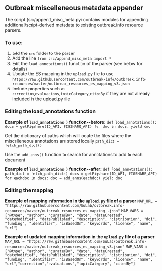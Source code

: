 ## Outbreak miscelleneous metadata appender

The script (src/append_misc_meta.py) contains modules for appending additional/script-derived metadata to existing outbreak.info resource parsers.

### To use:
 1. add the `src` folder to the parser
 2. Add the line `from src/append_misc_meta import *`
 3. Edit the `load_annotations()` function of the parser (see below for details)
 4. Update the ES mapping in the `upload.py` file to use `https://raw.githubusercontent.com/outbreak-info/outbreak.info-resources/master/outbreak_resources_es_mapping_v3.json`
 5. Include properties such as `correction`,`evaluations`,`topicCategory`,`citedBy` if they are not already included in the upload.py file

### Editing the load_annotations function
**Example of `load_annotations()` function--before:**
`def load_annotations():
    docs = getFigshare(ID_API, FIGSHARE_API)
    for doc in docs:
        yield doc`

Get the dictionary of paths which will locate the files where the miscelleneous annotations are stored locally
 `path_dict = fetch_path_dict()`

Use the `add_anns()` function to search for annotations to add to each document

**Example of `load_annotations()` function--after:**
`def load_annotations():
    path_dict = fetch_path_dict()
    docs = getFigshare(ID_API, FIGSHARE_API)
    for eachdoc in docs:
        doc = add_anns(eachdoc)
        yield doc`

### Editing the mapping 
**Example of mapping information in the `upload.py` file of a parser**
`MAP_URL = "https://raw.githubusercontent.com/SuLab/outbreak.info-resources/master/outbreak_resources_es_mapping_.json"`
`MAP_VARS = ["@type", "author", "curatedBy", "date", "dateCreated", "dateModified", "datePublished", "description", "distribution", "doi", "funding", "identifier", "isBasedOn", "keywords", "license", "name", "url"]`

**Example of updated mapping information in the `upload.py` file of a parser**
`MAP_URL = "https://raw.githubusercontent.com/SuLab/outbreak.info-resources/master/outbreak_resources_es_mapping_v3.json"`
`MAP_VARS = ["@type", "author", "curatedBy", "date", "dateCreated", "dateModified", "datePublished", "description", "distribution", "doi",   "funding", "identifier", "isBasedOn", "keywords", "license", "name", "url","correction","evaluations","topicCategory", "citedBy"]`